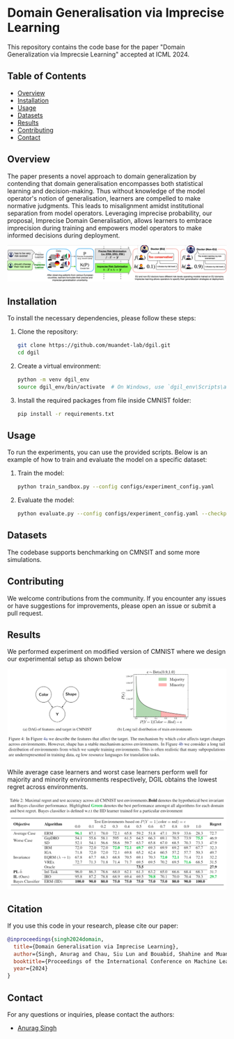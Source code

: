 # Domain Generalisation via Imprecise Learning

This repository contains the code base for the paper "Domain Generalization via Imprecsie Learning" accepted at ICML 2024. 
## Table of Contents
- [Overview](#overview)
- [Installation](#installation)
- [Usage](#usage)
- [Datasets](#datasets)
- [Results](#results)
- [Contributing](#contributing)
- [Contact](#contact)

## Overview

The paper presents a novel approach to domain generalization by contending that domain generalisation encompasses both statistical learning and decision-making. Thus without knowledge of the model operator's notion of generalisation, learners are compelled to make normative judgments. This leads to misalignment amidst institutional separation from model operators. Leveraging imprecise probability, our proposal, Imprecise Domain Generalisation, allows learners to embrace imprecision during training and empowers model operators to make informed decisions during deployment.

![Overview of DGIL](assets/overview.png)

## Installation
To install the necessary dependencies, please follow these steps:

1. Clone the repository:
    ```bash
    git clone https://github.com/muandet-lab/dgil.git
    cd dgil
    ```

2. Create a virtual environment:
    ```bash
    python -m venv dgil_env
    source dgil_env/bin/activate  # On Windows, use `dgil_env\Scripts\activate`
    ```

3. Install the required packages from file inside CMNIST folder:
    ```bash
    pip install -r requirements.txt
    ```

## Usage
To run the experiments, you can use the provided scripts. Below is an example of how to train and evaluate the model on a specific dataset:

1. Train the model:
    ```bash
    python train_sandbox.py --config configs/experiment_config.yaml
    ```

2. Evaluate the model:
    ```bash
    python evaluate.py --config configs/experiment_config.yaml --checkpoint path/to/checkpoint.pth
    ```

## Datasets
The codebase supports benchmarking on CMNSIT and some more simulations.

## Contributing
We welcome contributions from the community. If you encounter any issues or have suggestions for improvements, please open an issue or submit a pull request.

## Results 
We performed experiment on modified version of CMNIST where we design our experimental setup as shown below

![Overview of DGIL](assets/cmnist_setup.png)

While average case learners and worst case learners perform well for majority and minority environments respectively, DGIL obtains the lowest regret across environments. 

![Lowest Regret](assets/cmnsit_table.png)

## Citation
If you use this code in your research, please cite our paper:

```bibtex
@inproceedings{singh2024domain,
  title={Domain Generalisation via Imprecise Learning},
  author={Singh, Anurag and Chau, Siu Lun and Bouabid, Shahine and Muandet, Krikamol},
  booktitle={Proceedings of the International Conference on Machine Learning (ICML)},
  year={2024}
}
```

## Contact
For any questions or inquiries, please contact the authors:
- [Anurag Singh](mailto:singh.anurag@.cispa.de)
